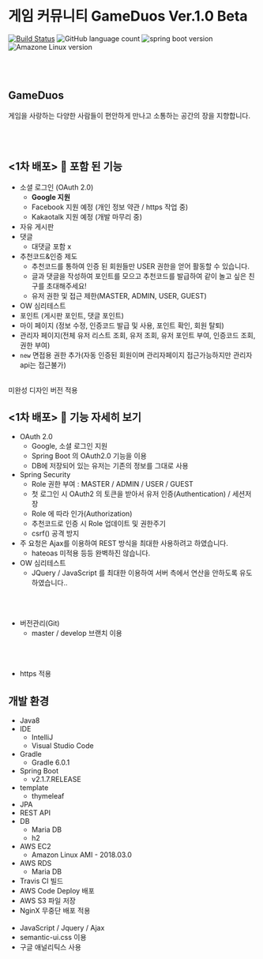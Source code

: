 # **게임 커뮤니티 **GameDuos** Ver.1.0 Beta** <br>
[![Build Status](https://travis-ci.org/matamong/spring-boot2-web-service.svg?branch=master)](https://travis-ci.org/matamong/spring-boot2-web-service)
![GitHub language count](https://img.shields.io/github/languages/count/matamong/spring-boot2-web-service)
![spring boot version](https://img.shields.io/badge/Spring--Boot%20-v2.1.7.RELEASE-brightgreen)
![Amazone Linux version](https://img.shields.io/badge/Amazon%20Linux%20AMI-2018.03.0-orange)

<br><br>

## **GameDuos**
게임을 사랑하는 다양한 사람들이 편안하게 만나고 소통하는 공간의 장을 지향합니다.

<br><br>



## <1차 배포> 🎊 **포함 된 기능** 

- 소셜 로그인 (OAuth 2.0)
    - **Google 지원**
    - Facebook 지원 예정 (개인 정보 약관 / https 작업 중)
    - Kakaotalk 지원 예정 (개발 마무리 중)
- 자유 게시판
- 댓글 
    - 대댓글 포함 x
- 추천코드&인증 제도
    - 추천코드를 통하여 인증 된 회원들만 USER 권한을 얻어 활동할 수 있습니다.
    - 글과 댓글을 작성하여 포인트를 모으고 추천코드를 발급하여 같이 놀고 싶은 친구를 초대해주세요!
    - 유저 권한 및 접근 제한(MASTER, ADMIN, USER, GUEST)
- OW 심리테스트 
- 포인트 (게시판 포인트, 댓글 포인트) 
- 마이 페이지 (정보 수정, 인증코드 발급 및 사용, 포인트 확인, 회원 탈퇴) 
- 관리자 페이지(전체 유저 리스트 조회, 유저 조회, 유저 포인트 부여, 인증코드 조회, 권한 부여)
- `new` 면접용 권한 추가(자동 인증된 회원이며 관리자페이지 접근가능하지만 관리자api는 접근불가) 

<br>
미완성 디자인 버전 적용

## <1차 배포> 🎊 **기능 자세히 보기**

- OAuth 2.0
   - Google, 소셜 로그인 지원
   - Spring Boot 의 OAuth2.0 기능을 이용
   - DB에 저장되어 있는 유저는 기존의 정보를 그대로 사용
- Spring Security
    - Role 권한 부여 : MASTER / ADMIN / USER / GUEST 
    - 첫 로그인 시 OAuth2 의 토큰을 받아서 유저 인증(Authentication) / 세션저장
    - Role 에 따라 인가(Authorization)
    - 추천코드로 인증 시 Role 업데이트 및 권한주기
    - csrf() 공격 방지
- 주 요청은 Ajax를 이용하여 REST 방식을 최대한 사용하려고 하였습니다.
    - hateoas 미적용 등등 완벽하진 않습니다.
- OW 심리테스트
    - JQuery / JavaScript 를 최대한 이용하여 서버 측에서 연산을 안하도록 유도하였습니다.. 

<br><br>

- 버전관리(Git)
    - master / develop 브랜치 이용
    
<br><br>

- https 적용
 
## 개발 환경
- Java8
- IDE
    - IntelliJ
    - Visual Studio Code 
- Gradle
    - Gradle 6.0.1
- Spring Boot
    - v2.1.7.RELEASE
- template
    - thymeleaf
- JPA
- REST API
- DB
    - Maria DB
    - h2
- AWS EC2
    -  Amazon Linux AMI - 2018.03.0
- AWS RDS
    - Maria DB
- Travis CI 빌드  
- AWS Code Deploy 배포
- AWS S3 파일 저장
- NginX 무중단 배포 적용
<br><br>
- JavaScript / Jquery / Ajax
- semantic-ui.css 이용
- 구글 애널리틱스 사용

